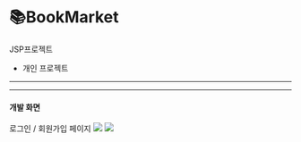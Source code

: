 # 📚BookMarket
JSP프로젝트
- 개인 프로젝트
<hr>

<hr>
<h4>개발 화면</h4>
 로그인 / 회원가입 페이지
<img src="https://user-images.githubusercontent.com/97931260/233273357-a69710a4-28dc-4f3c-8237-5626763825ef.png">
<img src="https://user-images.githubusercontent.com/97931260/233273369-d4fa521b-b0ca-42aa-9041-53909283fd16.png">
